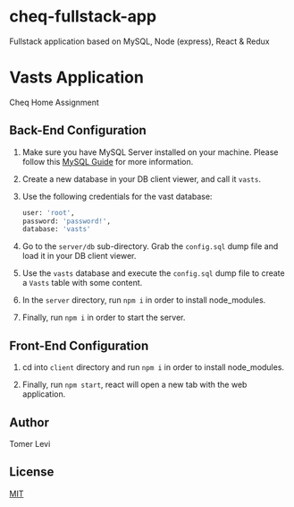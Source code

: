 # cheq-fullstack-app
Fullstack application based on MySQL, Node (express), React &amp; Redux
# Vasts Application

Cheq Home Assignment

## Back-End Configuration

1. Make sure you have MySQL Server installed on your machine.
Please follow this [MySQL Guide](https://dev.mysql.com/doc/mysql-installation-excerpt/5.7/en/installing.html) for more information.

2. Create a new database in your DB client viewer, and call it ```vasts```.

3. Use the following credentials for the vast database:
    ```bash
    user: 'root',
    password: 'password!',
    database: 'vasts'
    ```

4. Go to the `server/db` sub-directory. Grab the ```config.sql``` dump file and load it in your DB client viewer.

5. Use the `vasts` database and execute the ```config.sql``` dump file to create a `Vasts` table with some content.

6. In the `server` directory, run ```npm i``` in order to install node_modules.

6. Finally, run ```npm i``` in order to start the server.


## Front-End Configuration
1. cd into `client` directory and run ```npm i``` in order to install node_modules.


4. Finally, run `npm start`, react will open a new tab with the web application.

## Author
Tomer Levi

## License
[MIT](https://choosealicense.com/licenses/mit/)
